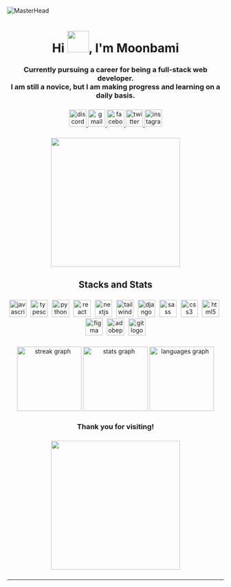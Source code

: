 ![MasterHead](https://c.wallhere.com/photos/71/2d/Oshi_no_Ko_Kurokawa_Akane_Mem_Cho_kana_arima_Aqua_hoshino_ruby_hoshino_Hoshino_Ai_looking_at_viewer-2252324.jpg!d)
<h1 align="center">Hi <img src="https://media.tenor.com/SNL9_xhZl9oAAAAi/waving-hand-joypixels.gif" width="50" height="50" />, I'm Moonbami</h1>

###

<h3 align="center">Currently pursuing a career for being a full-stack web developer.<br> I am still a novice, but I am making progress and learning on a daily basis.</h3>

###

<div align="center">
  <a href="https://discord.com/channels/@moonbamioffcl" target="_blank">
    <img src="https://raw.githubusercontent.com/maurodesouza/profile-readme-generator/master/src/assets/icons/social/discord/default.svg" width="40" height="40" alt="discord logo"  />
  </a>
  <a href="moonbamijamofficial15@gmail.com" target="_blank">
    <img src="https://raw.githubusercontent.com/maurodesouza/profile-readme-generator/master/src/assets/icons/social/gmail/default.svg" width="40" height="40" alt="gmail logo"  />
  </a>
  <a href="https://www.facebook.com/MoonbamiOffcl/" target="_blank">
    <img src="https://raw.githubusercontent.com/maurodesouza/profile-readme-generator/master/src/assets/icons/social/facebook/default.svg" width="40" height="40" alt="facebook logo"  />
  </a>
  <a href="https://twitter.com/Moonbami_" target="_blank">
    <img src="https://raw.githubusercontent.com/maurodesouza/profile-readme-generator/master/src/assets/icons/social/twitter/default.svg" width="40" height="40" alt="twitter logo"  />
  </a>
  <a href="https://www.instagram.com/moonbamidesu/" target="_blank">
    <img src="https://raw.githubusercontent.com/maurodesouza/profile-readme-generator/master/src/assets/icons/social/instagram/default.svg" width="40" height="40" alt="instagram logo"  />
  </a>
</div>

###

<div align="center">
  <img height="300" src="https://github.com/MoonbamiOfficial/MoonbamiOfficial/assets/141120384/5903235e-b682-41e3-9c33-f839632e3338"  />
</div>

###

<h2 align="center">Stacks and Stats</h2>

###

<div align="center">
  <img src="https://cdn.jsdelivr.net/gh/devicons/devicon/icons/javascript/javascript-original.svg" height="40" alt="javascript logo"  />
  <img width="2" />
  <img src="https://cdn.jsdelivr.net/gh/devicons/devicon/icons/typescript/typescript-original.svg" height="40" alt="typescript logo"  />
  <img width="2" />
  <img src="https://cdn.jsdelivr.net/gh/devicons/devicon/icons/python/python-original.svg" height="40" alt="python logo"  />
  <img width="2" />
  <img src="https://cdn.jsdelivr.net/gh/devicons/devicon/icons/react/react-original.svg" height="40" alt="react logo"  />
  <img width="2" />
  <img src="https://skillicons.dev/icons?i=nextjs" height="40" alt="nextjs logo"  />
  <img width="2" />
  <img src="https://cdn.simpleicons.org/tailwindcss/06B6D4" height="40" alt="tailwindcss logo"  />
  <img width="2" />
  <img src="https://cdn.jsdelivr.net/gh/devicons/devicon/icons/django/django-plain.svg" height="40" alt="django logo"  />
  <img width="2" />
  <img src="https://cdn.jsdelivr.net/gh/devicons/devicon/icons/sass/sass-original.svg" height="40" alt="sass logo"  />
  <img width="2" />
  <img src="https://cdn.jsdelivr.net/gh/devicons/devicon/icons/css3/css3-original.svg" height="40" alt="css3 logo"  />
  <img width="2" />
  <img src="https://cdn.jsdelivr.net/gh/devicons/devicon/icons/html5/html5-original.svg" height="40" alt="html5 logo"  />
  <img width="2" />
  <img src="https://cdn.jsdelivr.net/gh/devicons/devicon/icons/figma/figma-original.svg" height="40" alt="figma logo"  />
  <img width="2" />
  <img src="https://skillicons.dev/icons?i=ps" height="40" alt="adobephotoshop logo"  />
  <img width="2" />
  <img src="https://cdn.jsdelivr.net/gh/devicons/devicon/icons/git/git-original.svg" height="40" alt="git logo"  />
</div>

###

<div align="center">
  <img src="https://streak-stats.demolab.com?user=MoonbamiOfficial&locale=en&mode=daily&theme=dracula&hide_border=true&border_radius=0&date_format=M%20j%5B,%20Y%5D" height="150" alt="streak graph"  />
  <img src="https://github-readme-stats.vercel.app/api?username=MoonbamiOfficial&hide_title=false&hide_rank=false&show_icons=true&include_all_commits=true&count_private=true&disable_animations=false&theme=dracula&locale=en&hide_border=true" height="150" alt="stats graph"  />
  <img src="https://github-readme-stats.vercel.app/api/top-langs?username=MoonbamiOfficial&locale=en&hide_title=false&layout=compact&card_width=320&langs_count=8&theme=dracula&hide_border=true" height="150" alt="languages graph"  />
</div>

###

<h3 align="center">Thank you for visiting!</h3>

###

<div align="center">
  <img height="300" src="https://media1.tenor.com/m/_OUUBCCpl2gAAAAC/akane-kurokawa-aikane.gif"  />
</div>

###
---
